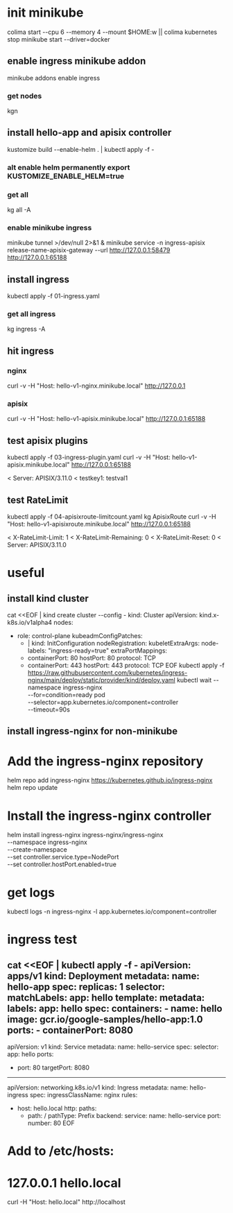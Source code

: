 # init minikube
colima start --cpu 6 --memory 4 --mount $HOME:w || colima kubernetes stop 
minikube start --driver=docker 

## enable ingress minikube addon
minikube addons enable ingress 
### get nodes
kgn

## install hello-app and apisix controller
kustomize build --enable-helm . | kubectl apply -f - 
### alt enable helm permanently export KUSTOMIZE_ENABLE_HELM=true
### get all
kg all -A

### enable minikube ingress
minikube tunnel >/dev/null 2>&1 &
minikube service -n ingress-apisix release-name-apisix-gateway --url http://127.0.0.1:58479
http://127.0.0.1:65188

## install ingress
kubectl apply -f 01-ingress.yaml 
### get all ingress
kg ingress -A


## hit ingress
### nginx
curl -v -H "Host: hello-v1-nginx.minikube.local" http://127.0.0.1
### apisix
curl -v -H "Host: hello-v1-apisix.minikube.local" http://127.0.0.1:65188

## test apisix plugins
kubectl apply -f 03-ingress-plugin.yaml
curl -v -H "Host: hello-v1-apisix.minikube.local" http://127.0.0.1:65188

< Server: APISIX/3.11.0
< testkey1: testval1


## test RateLimit
kubectl apply -f 04-apisixroute-limitcount.yaml
kg ApisixRoute
curl -v -H "Host: hello-v1-apisixroute.minikube.local" http://127.0.0.1:65188

< X-RateLimit-Limit: 1
< X-RateLimit-Remaining: 0
< X-RateLimit-Reset: 0
< Server: APISIX/3.11.0


# useful

## install kind cluster
cat <<EOF | kind create cluster --config -
kind: Cluster
apiVersion: kind.x-k8s.io/v1alpha4
nodes:
- role: control-plane
  kubeadmConfigPatches:
  - |
    kind: InitConfiguration
    nodeRegistration:
      kubeletExtraArgs:
        node-labels: "ingress-ready=true"
  extraPortMappings:
  - containerPort: 80
    hostPort: 80
    protocol: TCP
  - containerPort: 443
    hostPort: 443
    protocol: TCP
EOF
kubectl apply -f https://raw.githubusercontent.com/kubernetes/ingress-nginx/main/deploy/static/provider/kind/deploy.yaml
kubectl wait --namespace ingress-nginx \
  --for=condition=ready pod \
  --selector=app.kubernetes.io/component=controller \
  --timeout=90s

## install ingress-nginx for non-minikube
# Add the ingress-nginx repository
helm repo add ingress-nginx https://kubernetes.github.io/ingress-nginx
helm repo update

# Install the ingress-nginx controller
helm install ingress-nginx ingress-nginx/ingress-nginx \
  --namespace ingress-nginx \
  --create-namespace \
  --set controller.service.type=NodePort \
  --set controller.hostPort.enabled=true

# get logs
kubectl logs -n ingress-nginx -l app.kubernetes.io/component=controller

# ingress test
cat <<EOF | kubectl apply -f -
apiVersion: apps/v1
kind: Deployment
metadata:
  name: hello-app
spec:
  replicas: 1
  selector:
    matchLabels:
      app: hello
  template:
    metadata:
      labels:
        app: hello
    spec:
      containers:
      - name: hello
        image: gcr.io/google-samples/hello-app:1.0
        ports:
        - containerPort: 8080
---
apiVersion: v1
kind: Service
metadata:
  name: hello-service
spec:
  selector:
    app: hello
  ports:
  - port: 80
    targetPort: 8080
---
apiVersion: networking.k8s.io/v1
kind: Ingress
metadata:
  name: hello-ingress
spec:
  ingressClassName: nginx
  rules:
  - host: hello.local
    http:
      paths:
      - path: /
        pathType: Prefix
        backend:
          service:
            name: hello-service
            port:
              number: 80
EOF

# Add to /etc/hosts:
# 127.0.0.1 hello.local
curl -H "Host: hello.local" http://localhost